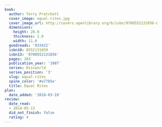 ```yaml
---
book:
  author: Terry Pratchett
  cover_image: equal-rites.jpg
  cover_image_url: http://covers.openlibrary.org/b/isbn/9780552131056-L.jpg
  dimensions:
    height: 20.0
    thickness: 1.8
    width: 11.0
  goodreads: '833422'
  isbn10: 0552131059
  isbn13: '9780552131056'
  pages: 283
  publication_year: '1987'
  series: Discworld
  series_position: '3'
  slug: equal-rites
  spine_color: '#a7785e'
  title: Equal Rites
plan:
  date_added: '2018-03-19'
review:
  date_read:
  - 2014-05-13
  did_not_finish: false
  rating: 4
---
```

